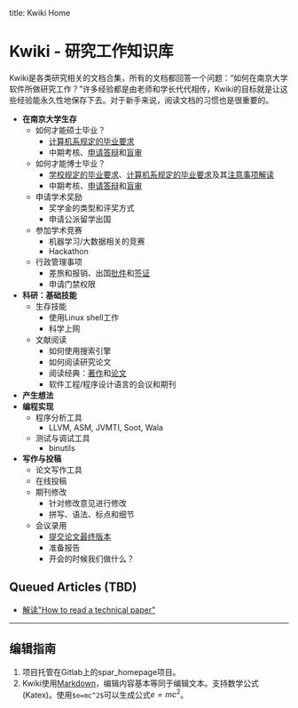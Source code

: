 title: Kwiki Home

# Kwiki - 研究工作知识库

Kwiki是各类研究相关的文档合集，所有的文档都回答一个问题：“如何在南京大学软件所做研究工作？”许多经验都是由老师和学长代代相传，Kwiki的目标就是让这些经验能永久性地保存下去。对于新手来说，阅读文档的习惯也是很重要的。

* **在南京大学生存**
    * 如何才能硕士毕业？
        * [计算机系规定的毕业要求]()
        * 中期考核、[申请答辩]()和[盲审]()
    * 如何才能博士毕业？
        * [学校规定的毕业要求](http://grawww.nju.edu.cn/31/1c/c1039a12572/page.htm)、[计算机系规定的毕业要求]()及其[注意事项解读]()
        * 中期考核、[申请答辩]()和[盲审]()
    * 申请学术奖励
        * 奖学金的类型和评奖方式
        * 申请公派留学出国
    * 参加学术竞赛
        * 机器学习/大数据相关的竞赛
        * Hackathon
    * 行政管理事项
        * 差旅和报销、出国[批件]()和[签证]()
        * 申请门禁权限
* **科研：基础技能**
    * 生存技能
        * 使用Linux shell工作
        * 科学上网
    * 文献阅读
        * 如何使用搜索引擎
        * 如何阅读研究论文
        * 阅读经典：[著作]()和[论文]()
        * 软件工程/程序设计语言的会议和期刊
* **产生想法**
* **编程实现**
    * 程序分析工具
        * LLVM, ASM, JVMTI, Soot, Wala
    * 测试与调试工具
        * binutils
* **写作与投稿**
    * 论文写作工具
    * 在线投稿
    * 期刊修改
        * 针对修改意见进行修改
        * 拼写、语法、标点和细节
    * 会议录用
        * [提交论文最终版本](conf/camera-ready.html)
        * 准备报告
        * 开会的时候我们做什么？

## Queued Articles (TBD)

* [解读"How to read a technical paper"](queue/read_paper.html)

<hr/>

## 编辑指南

1. 项目托管在Gitlab上的spar_homepage项目。
1. Kwiki使用[Markdown](http://www.jianshu.com/p/1e402922ee32)，编辑内容基本等同于编辑文本。支持数学公式(Katex)。使用`$e=mc^2$`可以生成公式$e=mc^2$。
